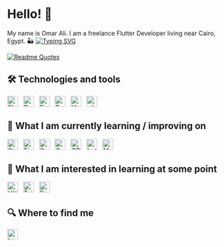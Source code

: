 # Hello! 🌟

My name is Omar Ali. I am a freelance Flutter Developer living near Cairo, Egypt. 🏜️
[![Typing SVG](https://readme-typing-svg.demolab.com/?lines=Flutter+Developer;Always+learning+new+things&color=00FF00)](https://git.io/typing-svg)

[![Readme Quotes](https://quotes-github-readme.vercel.app/api?quote=The%20future%20of%20mobile%20is%20the%20future%20of%20everything.&author=Matt%20Galligan&type=horizontal&theme=monokai&quoteColor=00FF00)](https://github.com/piyushsuthar/github-readme-quotes)

## 🛠  Technologies and tools

<a name="learning-now"></a>

[<img src="https://img.shields.io/badge/Flutter-282C34?logo=flutter&logoColor=02569B" alt="Flutter logo" title="Flutter" height="25" />][tech_tools_anchor]
&nbsp;
[<img src="https://img.shields.io/badge/Dart-282C34?logo=dart&logoColor=0175C2" alt="Dart logo" title="Dart" height="25" />][tech_tools_anchor]
&nbsp;
[<img src="https://img.shields.io/badge/Firebase-282C34?logo=firebase&logoColor=FFCA28" alt="Firebase logo" title="Firebase" height="25" />][tech_tools_anchor]
&nbsp;
[<img src="https://img.shields.io/badge/Restful%20API-282C34?logo=api&logoColor=00BFFF" alt="Restful API" title="Restful API" height="25" />][tech_tools_anchor]
&nbsp;
[<img src="https://img.shields.io/badge/Visual%20Studio-282C34?logo=visual-studio&logoColor=5C2D91" alt="Visual Studio logo" title="Visual Studio" height="25" />][tech_tools_anchor]
&nbsp;
[<img src="https://img.shields.io/badge/git-282C34?logo=git&logoColor=F05032" alt="git logo" title="git" height="25" />][tech_tools_anchor]

<a name="learning-next"></a>

## 📖  What I am currently learning / improving on

[<img src="https://img.shields.io/badge/State%20Management-282C34?logo=flutter&logoColor=02569B" alt="State Management" title="State Management" height="25" />][tech_tools_anchor]
&nbsp;
[<img src="https://img.shields.io/badge/Firebase%20Authentication-282C34?logo=firebase&logoColor=FFCA28" alt="Firebase Authentication logo" title="Firebase Authentication" height="25" />][tech_tools_anchor]
&nbsp;
[<img src="https://img.shields.io/badge/Google%20Maps-282C34?logo=google-maps&logoColor=4285F4" alt="Google Maps logo" title="Google Maps" height="25" />][tech_tools_anchor]
&nbsp;
[<img src="https://img.shields.io/badge/Google%20Play%20Store-282C34?logo=google-play&logoColor=34A853" alt="Google Play Store logo" title="Google Play Store" height="25" />][tech_tools_anchor]
&nbsp;
[<img src="https://img.shields.io/badge/QR%20Code-282C34?logo=qrcode&logoColor=000000" alt="QR Code logo" title="QR Code" height="25" />][tech_tools_anchor]
&nbsp;
[<img src="https://img.shields.io/badge/Animations-282C34?logo=lottie&logoColor=000000" alt="Lottie logo" title="Lottie" height="25" />][tech_tools_anchor]
&nbsp;
[<img src="https://img.shields.io/badge/Mobile%20Ads-282C34?logo=google-ads&logoColor=34A853" alt="Mobile Ads logo" title="Mobile Ads" height="25" />][tech_tools_anchor]



## 👾  What I am interested in learning at some point

[<img src="https://img.shields.io/badge/UI%2FUX-282C34?logo=figma&logoColor=F24E1E" alt="UI/UX" title="UI/UX" height="25" />][tech_tools_anchor]
&nbsp;
[<img src="https://img.shields.io/badge/Tailwind%20CSS-282C34?logo=tailwind-css&logoColor=38B2AC" alt="Tailwind CSS logo" title="Tailwind CSS" height="25" />][learning_next_anchor]
&nbsp;
[<img src="https://img.shields.io/badge/Figma-282C34?logo=figma&logoColor=F24E1E" alt="Figma logo" title="Figma" height="25" />][tech_tools_anchor]


## 🔍  Where to find me

[<img src="https://img.shields.io/badge/LinkedIn-282C34?logo=linkedin&logoColor=0077B5" alt="LinkedIn logo" title="LinkedIn" height="25" />](https://www.linkedin.com/in/omar-ali)

[tech_tools_anchor]: #bonjour--
[learning_now_anchor]: #learning-now
[learning_next_anchor]: #learning-next
